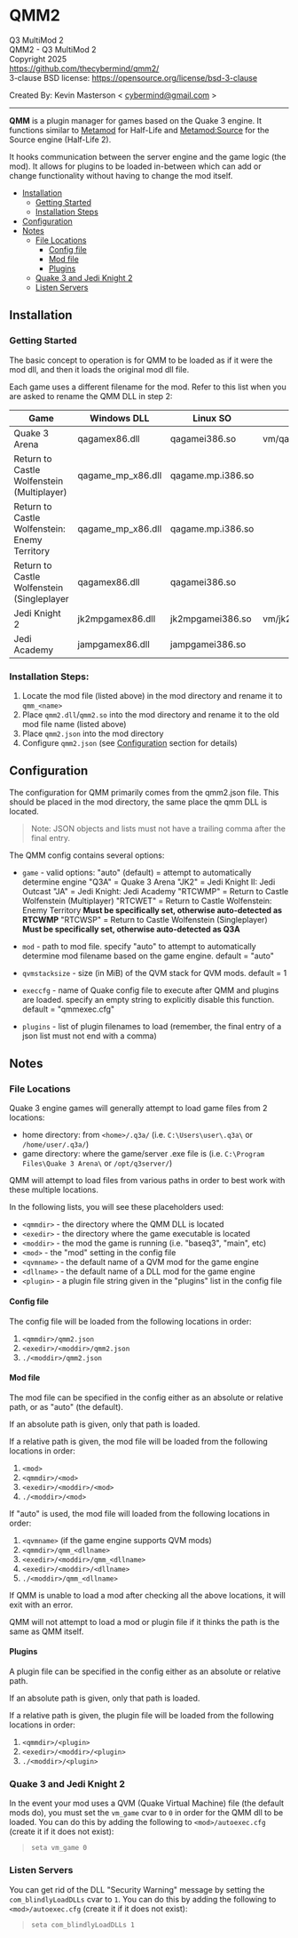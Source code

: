 # QMM2
Q3 MultiMod 2  
QMM2 - Q3 MultiMod 2  
Copyright 2025  
https://github.com/thecybermind/qmm2/  
3-clause BSD license: https://opensource.org/license/bsd-3-clause  

Created By: Kevin Masterson < cybermind@gmail.com >

---

**QMM** is a plugin manager for games based on the Quake 3 engine. It functions similar to [Metamod](http://metamod.org/) for Half-Life and [Metamod:Source](https://www.sourcemm.net/) for the Source engine (Half-Life 2).

It hooks communication between the server engine and the game logic (the mod). It allows for plugins to be loaded in-between which can add or change functionality without having to change the mod itself.

- [Installation](#installation)
    - [Getting Started](#getting-started)
    - [Installation Steps](#installation-steps)
- [Configuration](#configuration)
- [Notes](#notes)
    - [File Locations](#file-locations)
	    - [Config file](#config-file)
	    - [Mod file](#mod-file)
	    - [Plugins](#plugins)
    - [Quake 3 and Jedi Knight 2](#quake-3-and-jedi-knight-2)
    - [Listen Servers](#listen-servers)


## Installation

### Getting Started
The basic concept to operation is for QMM to be loaded as if it were the mod dll, and then it loads the original mod dll file.

Each game uses a different filename for the mod. Refer to this list when you are asked to rename the QMM DLL in step 2:

| Game | Windows DLL | Linux SO | QVM |
| ----------- | ----------- | ----------- | ----------- |
| Quake 3 Arena | qagamex86.dll | qagamei386.so | vm/qagame.qvm |
| Return to Castle Wolfenstein (Multiplayer) | qagame_mp_x86.dll | qagame.mp.i386.so |   |
| Return to Castle Wolfenstein: Enemy Territory | qagame_mp_x86.dll | qagame.mp.i386.so |   |
| Return to Castle Wolfenstein (Singleplayer | qagamex86.dll | qagamei386.so |   |
| Jedi Knight 2 | jk2mpgamex86.dll | jk2mpgamei386.so | vm/jk2mpgame.qvm |
| Jedi Academy | jampgamex86.dll | jampgamei386.so |  |

### Installation Steps:
1. Locate the mod file (listed above) in the mod directory and rename it to `qmm_<name>`
2. Place `qmm2.dll`/`qmm2.so` into the mod directory and rename it to the old mod file name (listed above)
3. Place `qmm2.json` into the mod directory
4. Configure `qmm2.json` (see [Configuration](#configuration) section for details)

## Configuration

The configuration for QMM primarily comes from the qmm2.json file. This should be placed in the mod directory, the same place the qmm DLL is located.

> Note: JSON objects and lists must not have a trailing comma after the final entry. 

The QMM config contains several options:

- `game` - valid options:
	"auto" (default) = attempt to automatically determine engine
    "Q3A" = Quake 3 Arena
    "JK2" = Jedi Knight II: Jedi Outcast
    "JA" = Jedi Knight: Jedi Academy
    "RTCWMP" = Return to Castle Wolfenstein (Multiplayer)
    "RTCWET" = Return to Castle Wolfenstein: Enemy Territory **Must be specifically set, otherwise auto-detected as RTCWMP**
    "RTCWSP" = Return to Castle Wolfenstein (Singleplayer) **Must be specifically set, otherwise auto-detected as Q3A**
 
- `mod` - path to mod file. specify "auto" to attempt to automatically determine mod filename based on the game engine. default = "auto"

- `qvmstacksize` - size (in MiB) of the QVM stack for QVM mods. default = 1

- `execcfg` - name of Quake config file to execute after QMM and plugins are loaded. specify an empty string to explicitly disable this function. default = "qmmexec.cfg"

- `plugins` - list of plugin filenames to load (remember, the final entry of a json list must not end with a comma)

## Notes

### File Locations

Quake 3 engine games will generally attempt to load game files from 2 locations:
 - home directory: from `<home>/.q3a/` (i.e. `C:\Users\user\.q3a\` or `/home/user/.q3a/`)
 - game directory: where the game/server .exe file is (i.e. `C:\Program Files\Quake 3 Arena\` or `/opt/q3server/`)

QMM will attempt to load files from various paths in order to best work with these multiple locations.

In the following lists, you will see these placeholders used:
- `<qmmdir>` - the directory where the QMM DLL is located
- `<exedir>` - the directory where the game executable is located
- `<moddir>` - the mod the game is running (i.e. "baseq3", "main", etc)
- `<mod>` - the "mod" setting in the config file
- `<qvmname>` - the default name of a QVM mod for the game engine
- `<dllname>` - the default name of a DLL mod for the game engine
- `<plugin>` - a plugin file string given in the "plugins" list in the config file

#### Config file
The config file will be loaded from the following locations in order:
1. `<qmmdir>/qmm2.json`
2. `<exedir>/<moddir>/qmm2.json`
2. `./<moddir>/qmm2.json`

#### Mod file
The mod file can be specified in the config either as an absolute or relative path, or as "auto" (the default).

If an absolute path is given, only that path is loaded.

If a relative path is given, the mod file will be loaded from the following locations in order:
1. `<mod>`
2. `<qmmdir>/<mod>`
3. `<exedir>/<moddir>/<mod>`
4. `./<moddir>/<mod>`

If "auto" is used, the mod file will loaded from the following locations in order:
1. `<qvmname>` (if the game engine supports QVM mods)
2. `<qmmdir>/qmm_<dllname>`
3. `<exedir>/<moddir>/qmm_<dllname>`
4. `<exedir>/<moddir>/<dllname>`
5. `./<moddir>/qmm_<dllname>`

If QMM is unable to load a mod after checking all the above locations, it will exit with an error.

QMM will not attempt to load a mod or plugin file if it thinks the path is the same as QMM itself.

#### Plugins
A plugin file can be specified in the config either as an absolute or relative path.

If an absolute path is given, only that path is loaded.

If a relative path is given, the plugin file will be loaded from the following locations in order:
1. `<qmmdir>/<plugin>`
2. `<exedir>/<moddir>/<plugin>`
3. `./<moddir>/<plugin>`

### Quake 3 and Jedi Knight 2 
In the event your mod uses a QVM (Quake Virtual Machine) file (the default mods do), you must set the `vm_game` cvar to `0` in order for the QMM dll to be loaded. You can do this by adding the following to `<mod>/autoexec.cfg` (create it if it does not exist):  
> `seta vm_game 0`

### Listen Servers
You can get rid of the DLL "Security Warning" message by setting the `com_blindlyLoadDLLs` cvar to `1`. You can do this by adding the following to `<mod>/autoexec.cfg` (create it if it does not exist):  
> `seta com_blindlyLoadDLLs 1`
